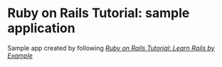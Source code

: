 # Ruby on Rails Tutorial: sample application

Sample app created by following [*Ruby on Rails Tutorial: Learn Rails by Example*](http://railstutorial.org/)